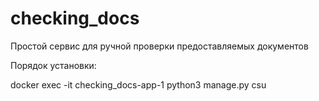 # checking_docs
Простой сервис для ручной проверки предоставляемых документов

Порядок установки:
 

 docker exec -it  checking_docs-app-1 python3 manage.py csu

